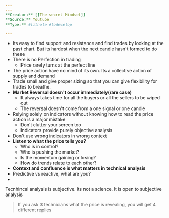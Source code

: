 ```yaml
---
---
**Creator:** [[The secret Mindset]]
**Source:** Youtube
**Type:** #litnote #todevelop 

---
```


- Its easy to find support and resistance and find trades by looking at the past chart. But its hardest when the next candle hasn't formed to do these
- There is no Perfection in trading
	- Price rarely turns at the perfect line
- The price action have no mind of its own. Its a collective action of supply and demand
- Trade small and give proper sizing so that you can give flexibility for trades to breathe.
- **Market Reversal doesn't occur immediately(rare case)**
	- It always takes time for all the buyers or all the sellers to be wiped out
	- The reversal doesn't come from a one signal or one candle
- Relying solely on indicators without knowing how to read the price action is a major mistake
	- Don't clutter your screen too
	- Indicators provide purely objective analysis
- Don't use wrong indicators in wrong context
- **Listen to what the price tells you?**
	- Who is in control?
	- Who is pushing the market?
	- Is the momentum gaining or losing?
	- How do trends relate to each other?
- **Context and confluence is what matters in technical analysis**
- Predictive vs reactive, what are you?
- 

Tecnhincal analysis is subjective. Its not a science. It is open to subjective analysis


> If you ask 3 technicians what the price is revealing, you will get 4 different replies 
